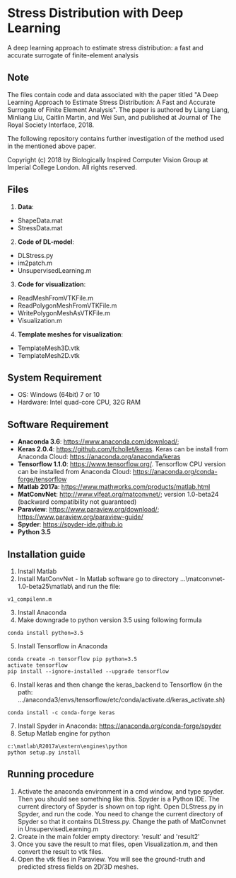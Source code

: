 # Stress Distribution with Deep Learning
A deep learning approach to estimate stress distribution: a fast and accurate surrogate of finite-element analysis


## Note
The files contain code and data associated with the paper titled "A Deep Learning Approach to Estimate Stress Distribution: A Fast and Accurate Surrogate of Finite Element Analysis". The paper is authored by Liang Liang, Minliang Liu, Caitlin Martin, and Wei Sun, and published at Journal of The Royal Society Interface, 2018.

The following repository contains further investigation of the method used in the mentioned above paper.

Copyright (c) 2018 by Biologically Inspired Computer Vision Group at Imperial College London. All rights reserved.


## Files
1. **Data**: 
  - ShapeData.mat
  - StressData.mat
2. **Code of DL-model**: 
  - DLStress.py
  - im2patch.m 
  - UnsupervisedLearning.m
3. **Code for visualization**: 
  - ReadMeshFromVTKFile.m
  - ReadPolygonMeshFromVTKFile.m
  - WritePolygonMeshAsVTKFile.m
  - Visualization.m
4. **Template meshes for visualization**:
  - TemplateMesh3D.vtk
  - TemplateMesh2D.vtk


## System Requirement
- OS: Windows (64bit) 7 or 10
- Hardware: Intel quad-core CPU, 32G RAM


## Software Requirement
- **Anaconda 3.6**: https://www.anaconda.com/download/;
- **Keras 2.0.4**: https://github.com/fchollet/keras. Keras can be install from Anaconda Cloud: https://anaconda.org/anaconda/keras
- **Tensorflow 1.1.0**: https://www.tensorflow.org/. Tensorflow CPU version can be installed from Anaconda Cloud: https://anaconda.org/conda-forge/tensorflow
- **Matlab 2017a**: https://www.mathworks.com/products/matlab.html
- **MatConvNet**: http://www.vlfeat.org/matconvnet/; version 1.0-beta24 (backward compatibility not guaranteed)
- **Paraview**: https://www.paraview.org/download/; https://www.paraview.org/paraview-guide/
- **Spyder**: https://spyder-ide.github.io
- **Python 3.5**


## Installation guide
1. Install Matlab
2. Install MatConvNet - In Matlab software go to directory ...\matconvnet-1.0-beta25\matlab\ and run the file:
```
v1_compilenn.m
```
3. Install Anaconda
4. Make downgrade to python version 3.5 using following formula
```
conda install python=3.5
```
5. Install Tensorflow in Anaconda
```
conda create -n tensorflow pip python=3.5
activate tensorflow
pip install --ignore-installed --upgrade tensorflow
```
6. Install keras and then change the keras_backend to Tensorflow (in the path: .../anaconda3/envs/tensorflow/etc/conda/activate.d/keras_activate.sh)
```
conda install -c conda-forge keras
```
7. Install Spyder in Anaconda: https://anaconda.org/conda-forge/spyder
8. Setup Matlab engine for python
```
c:\matlab\R2017a\extern\engines\python
python setup.py install
```

## Running procedure
1. Activate the anaconda environment in a cmd window, and type spyder. Then you should see something like
this. Spyder is a Python IDE. The current directory of Spyder is shown on top right. Open DLStress.py in Spyder, and run the code. You need to change the current directory of Spyder so that it contains DLStress.py. Change the path of MatConvnet in UnsupervisedLearning.m
2. Create in the main folder empty directory: 'result' and 'result2'
3. Once you save the result to mat files, open Visualization.m, and then convert the result to vtk files.
4. Open the vtk files in Paraview. You will see the ground-truth and predicted stress fields on 2D/3D meshes.
